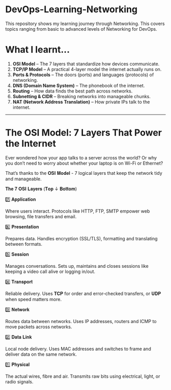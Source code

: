 # DevOps-Learning-Networking

This repository shows my learning journey through Networking. This covers topics ranging from basic to advanced levels of Networking for DevOps.  

# What I learnt...

1. **OSI Model** – The 7 layers that standardize how devices communicate.
2. **TCP/IP Model** – A practical 4-layer model the internet actually runs on.
3. **Ports & Protocols** – The doors (ports) and languages (protocols) of networking.
4. **DNS (Domain Name System)** – The phonebook of the internet.
5. **Routing** – How data finds the best path across networks.
6. **Subnetting & CIDR** – Breaking networks into manageable chunks.
7. **NAT (Network Address Translation)** – How private IPs talk to the internet.

---

# The OSI Model: 7 Layers That Power the Internet

Ever wondered how your app talks to a server across the world? Or why you don’t need to worry about whether your laptop is on Wi-Fi or Ethernet?

That’s thanks to the 𝐎𝐒𝐈 𝐌𝐨𝐝𝐞𝐥 - 7 logical layers that keep the network tidy and manageable.

𝐓𝐡𝐞 𝟕 𝐎𝐒𝐈 𝐋𝐚𝐲𝐞𝐫𝐬 (𝐓𝐨𝐩 ↓ 𝐁𝐨𝐭𝐭𝐨𝐦)

7️⃣ 𝐀𝐩𝐩𝐥𝐢𝐜𝐚𝐭𝐢𝐨𝐧 

Where users interact. Protocols like HTTP, FTP, SMTP empower web browsing, file transfers and email. 

6️⃣ 𝐏𝐫𝐞𝐬𝐞𝐧𝐭𝐚𝐭𝐢𝐨𝐧 

Prepares data. Handles encryption (SSL/TLS), formatting and translating between formats. 

5️⃣ 𝐒𝐞𝐬𝐬𝐢𝐨𝐧 

Manages conversations. Sets up, maintains and closes sessions like keeping a video call alive or logging in/out. 

4️⃣ 𝐓𝐫𝐚𝐧𝐬𝐩𝐨𝐫𝐭 

Reliable delivery. Uses 𝐓𝐂𝐏 for order and error-checked transfers, or 𝐔𝐃𝐏 when speed matters more. 

3️⃣ 𝐍𝐞𝐭𝐰𝐨𝐫𝐤 

Routes data between networks. Uses IP addresses, routers and ICMP to move packets across networks. 

2️⃣ 𝐃𝐚𝐭𝐚 𝐋𝐢𝐧𝐤 

Local node delivery. Uses MAC addresses and switches to frame and deliver data on the same network. 

1️⃣ 𝐏𝐡𝐲𝐬𝐢𝐜𝐚𝐥 

The actual wires, fibre and air. Transmits raw bits using electrical, light, or radio signals.
